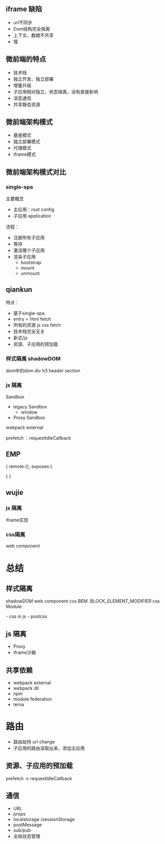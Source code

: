 ## iframe 缺陷
- url不同步
- Dom结构完全隔离
- 上下文，数据不共享
- 慢

## 微前端的特点
- 技术栈
- 独立开发、独立部署
- 增量升级
- 子应用相对独立，状态隔离，没有直接影响
- 消息通信
- 共享静态资源
  
## 微前端架构模式
- 基座模式
- 独立部署模式
- 代理模式
- iframe模式

## 微前端架构模式对比

### single-spa
主要概念
- 主应用：root config
- 子应用 application
  
流程：
- 注册所有子应用
- 等待
- 激活哪个子应用
- 渲染子应用
   - bootstrap
   - mount
   - unmount
  
## qiankun

特点：
- 基于single-spa
- entry = html fetch
- 所有的资源 js css fetch
- 技术栈完全无关
- 新式/js
- 资源、子应用的预加载

### 样式隔离 shadowDOM
dom中的dom
div h3 header section


### js 隔离
Sandbox
- legacy Sandbox
   - window
-  Proxy Sandbox
  

webpack external

prefetch ：requestIdleCallback

## EMP
{
  remote:{},
  exposes:{
    
  }
}


## wujie
### js 隔离
iframe实现

### css隔离
web component

# 总结

## 样式隔离

shadowDOM
web component
css
 BEM
  .BLOCK_ELEMENT_MODIFIER
 css Module
  <p data-abc-asdsddd></p>
 - css in js
 - postcss

## js 隔离
- Proxy
- iframe沙箱

## 共享依赖
- webpack external
- webpack dll
- npm
- module federation
- lerna
  
# 路由
- 路由劫持 url change
- 子应用的路由读取出来，添加主应用

## 资源、子应用的预加载
prefetch -> requestIdleCallback

## 通信

- URL
- props
- localstorage /sessionStorage
- postMessage
- sub/pub
- 全局状态管理
  



   
